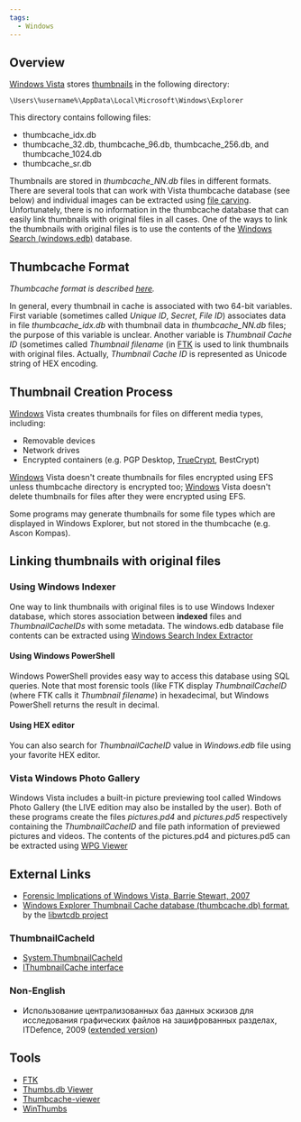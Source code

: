 ```yaml
---
tags:
  - Windows
---
```

## Overview

[Windows Vista](windows_vista.md) stores [thumbnails](thumbnails.md) in the
following directory:

    \Users\%username%\AppData\Local\Microsoft\Windows\Explorer

This directory contains following files:

* thumbcache_idx.db
* thumbcache_32.db, thumbcache_96.db, thumbcache_256.db, and
  thumbcache_1024.db
* thumbcache_sr.db

Thumbnails are stored in *thumbcache_NN.db* files in different formats.
There are several tools that can work with Vista thumbcache database
(see below) and individual images can be extracted using [file
carving](file_carving.md). Unfortunately, there is no
information in the thumbcache database that can easily link thumbnails
with original files in all cases. One of the ways to link the thumbnails
with original files is to use the contents of the [Windows Search
(windows.edb)](windows_desktop_search.md) database.

## Thumbcache Format

*Thumbcache format is described [here](http://www.noxa.org/blog/2008/02/02/vista-thumbnail-cache/).*

In general, every thumbnail in cache is associated with two 64-bit
variables. First variable (sometimes called *Unique ID*, *Secret*, *File
ID*) associates data in file *thumbcache_idx.db* with thumbnail data in
*thumbcache_NN.db* files; the purpose of this variable is unclear.
Another variable is *Thumbnail Cache ID* (sometimes called *Thumbnail
filename* (in [FTK](forensic_toolkit.md) is used to link
thumbnails with original files. Actually, *Thumbnail Cache ID* is
represented as Unicode string of HEX encoding.

## Thumbnail Creation Process

[Windows](windows.md) Vista creates thumbnails for files on
different media types, including:

* Removable devices
* Network drives
* Encrypted containers (e.g. PGP Desktop, [TrueCrypt](truecrypt.md), BestCrypt)

[Windows](windows.md) Vista doesn't create thumbnails for files encrypted using
EFS unless thumbcache directory is encrypted too; [Windows](windows.md) Vista
doesn't delete thumbnails for files after they were encrypted using EFS.

Some programs may generate thumbnails for some file types which are
displayed in Windows Explorer, but not stored in the thumbcache (e.g.
Ascon Kompas).

## Linking thumbnails with original files

### Using Windows Indexer

One way to link thumbnails with original files is to use Windows Indexer
database, which stores association between **indexed** files and
*ThumbnailCacheIDs* with some metadata. The windows.edb database file
contents can be extracted using [Windows Search Index
Extractor](http://www.simplecarver.com/tool.php?toolname=Windows%20Search%20Index%20Extractor)

#### Using Windows PowerShell

Windows PowerShell provides easy way to access this database using SQL queries.
Note that most forensic tools (like FTK display *ThumbnailCacheID*
(where FTK calls it *Thumbnail filename*) in hexadecimal, but Windows PowerShell
returns the result in decimal.

#### Using HEX editor

You can also search for *ThumbnailCacheID* value in *Windows.edb* file
using your favorite HEX editor.

### Vista Windows Photo Gallery

Windows Vista includes a built-in picture previewing tool called Windows
Photo Gallery (the LIVE edition may also be installed by the user). Both
of these programs create the files *pictures.pd4* and *pictures.pd5*
respectively containing the *ThumbnailCacheID* and file path information
of previewed pictures and videos. The contents of the pictures.pd4 and
pictures.pd5 can be extracted using [WPG Viewer](http://www.simplecarver.com/tool.php?toolname=WPG%20Viewer)

## External Links

* [Forensic Implications of Windows Vista, Barrie Stewart, 2007](http://survey-smiles.com)
* [Windows Explorer Thumbnail Cache database (thumbcache.db) format](https://github.com/libyal/libwtcdb/blob/main/documentation/Windows%20Explorer%20Thumbnail%20Cache%20database%20format.asciidoc),
  by the [libwtcdb project](libwtcdb.md)

### ThumbnailCacheId

* [System.ThumbnailCacheId](https://learn.microsoft.com/en-us/windows/win32/properties/props-system-thumbnailcacheid)
* [IThumbnailCache interface](https://learn.microsoft.com/en-us/windows/win32/api/thumbcache/nn-thumbcache-ithumbnailcache)

### Non-English

* Использование централизованных баз данных эскизов для исследования
  графических файлов на зашифрованных разделах, ITDefence, 2009 ([extended version](https://www.securitylab.ru/analytics/370474.php))

## Tools

* [FTK](forensic_toolkit.md)
* [Thumbs.db Viewer](http://www.janusware.com/?page=412,2)
* [Thumbcache-viewer](https://code.google.com/archive/p/thumbcache-viewer)
* [WinThumbs](http://www.simplecarver.com/tool.php?toolname=WinThumbs%20Extractor)
